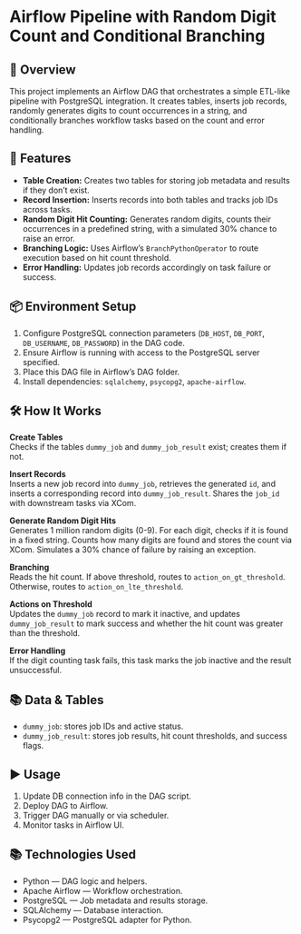 # Airflow Pipeline with Random Digit Count and Conditional Branching

## 📌 Overview
This project implements an Airflow DAG that orchestrates a simple ETL-like pipeline with PostgreSQL integration. It creates tables, inserts job records, randomly generates digits to count occurrences in a string, and conditionally branches workflow tasks based on the count and error handling.


## 🚀 Features
- **Table Creation:** Creates two tables for storing job metadata and results if they don’t exist.  
- **Record Insertion:** Inserts records into both tables and tracks job IDs across tasks.  
- **Random Digit Hit Counting:** Generates random digits, counts their occurrences in a predefined string, with a simulated 30% chance to raise an error.  
- **Branching Logic:** Uses Airflow’s `BranchPythonOperator` to route execution based on hit count threshold.  
- **Error Handling:** Updates job records accordingly on task failure or success.  


## 📦 Environment Setup
1. Configure PostgreSQL connection parameters (`DB_HOST`, `DB_PORT`, `DB_USERNAME`, `DB_PASSWORD`) in the DAG code.  
2. Ensure Airflow is running with access to the PostgreSQL server specified.  
3. Place this DAG file in Airflow’s DAG folder.  
4. Install dependencies: `sqlalchemy`, `psycopg2`, `apache-airflow`.  


## 🛠 How It Works

**Create Tables**  
Checks if the tables `dummy_job` and `dummy_job_result` exist; creates them if not.

**Insert Records**  
Inserts a new job record into `dummy_job`, retrieves the generated `id`, and inserts a corresponding record into `dummy_job_result`. Shares the `job_id` with downstream tasks via XCom.

**Generate Random Digit Hits**  
Generates 1 million random digits (0-9). For each digit, checks if it is found in a fixed string. Counts how many digits are found and stores the count via XCom. Simulates a 30% chance of failure by raising an exception.

**Branching**  
Reads the hit count. If above threshold, routes to `action_on_gt_threshold`. Otherwise, routes to `action_on_lte_threshold`.

**Actions on Threshold**  
Updates the `dummy_job` record to mark it inactive, and updates `dummy_job_result` to mark success and whether the hit count was greater than the threshold.

**Error Handling**  
If the digit counting task fails, this task marks the job inactive and the result unsuccessful.


## 📚 Data & Tables
- `dummy_job`: stores job IDs and active status.  
- `dummy_job_result`: stores job results, hit count thresholds, and success flags.  


## ▶️ Usage
1. Update DB connection info in the DAG script.  
2. Deploy DAG to Airflow.  
3. Trigger DAG manually or via scheduler.  
4. Monitor tasks in Airflow UI.  

## 📚 Technologies Used
- Python — DAG logic and helpers.  
- Apache Airflow — Workflow orchestration.  
- PostgreSQL — Job metadata and results storage.  
- SQLAlchemy — Database interaction.  
- Psycopg2 — PostgreSQL adapter for Python.  
